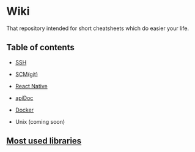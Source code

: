 # Wiki
That repository intended for short cheatsheets which do easier your life.

## Table of contents
- [SSH](ssh)

- [SCM(git)](git)

- [React Native](react-native.md)

- [apiDoc](apidoc)
  
- [Docker](docker)

- Unix (coming soon)

## [Most used libraries](most-used-libs/Home.md)
